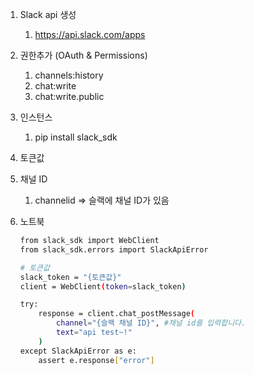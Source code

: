 1. Slack api 생성
    1. https://api.slack.com/apps
2. 권한추가 (OAuth & Permissions)
    1. channels:history
    2. chat:write
    3. chat:write.public
3. 인스턴스
    1. pip install slack_sdk
4. 토큰값
5. 채널 ID
    1. channelid ⇒ 슬랙에 채널 ID가 있음
6. 노트북
    
    ```bash
    from slack_sdk import WebClient
    from slack_sdk.errors import SlackApiError
    
    # 토큰값
    slack_token = "{토큰값}"
    client = WebClient(token=slack_token)
    ```
    
    ```bash
    try:
        response = client.chat_postMessage(
            channel="{슬랙 채널 ID}", #채널 id를 입력합니다.
            text="api test~!"
        )
    except SlackApiError as e:
        assert e.response["error"]
    ```